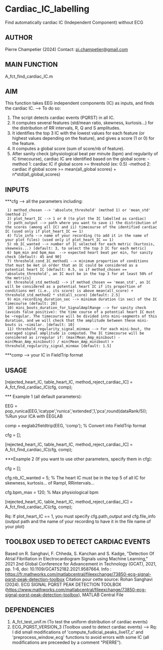 # Cardiac_IC_labelling
Find automatically cardiac IC (Independent Component) without ECG


AUTHOR 
------

Pierre Champetier (2024)
Contact: pi.champetier@gmail.com

MAIN FUNCTION 
--------------

A_fct_find_cardiac_IC.m


AIM 
-----

This function takes EEG independent components (IC) as inputs, and finds the cardiac IC. 
  --> To do so:
1) The script detects cardiac events (PQRST) in all IC.
2) It computes several features (std/mean ratio, skewness, kurtosis...) for the distribution of RR intervals, R, Q and S amplitudes. 
3) It identifies the top 3 IC with the lowest values for each feature (or highest values depending on the feature), and gives a score (1 or 0) for the feature.
4) It computes a global score (sum of score/nb of feature).
5) After sanity check (physiological beat per minute (bpm) and regularity of IC timecourse), cardiac IC are identified based on the global score:
  -method 1: cardiac IC if global score >= threshold (ex: 0.5)
  -method 2: cardiac if global score >= mean(all_global scores) + n*std(all_global_scores)



INPUTS 
-------

***cfg --> all the parameters including:

     1) method_chosen --> 'absolute_threshold' (method 1) or 'mean_std' (method 2)
     2) plot_heart_IC --> 1 or 0 (to plot the IC labelled as cardiac)
     3) path_output --> path where you want to save i) the distribution of the scores (among all IC) and ii) timecourse of the identified cardiac IC (used only if plot_heart_IC == 1)
     4) file_info --> name of your recording (to add it in the name of your plot files) (used only if plot_heart_IC == 1)
     5) nb_IC_wanted --> number of IC selected for each metric (kurtosis, skewness...) [default: 3, to select the top 3 IC for each metric]
     6) bpm_min and bpm_max  --> expected heart beat per min, for sanity check [default: 45 and 90]
     7) threshold_cond_IC_method1 --> minimum proportion of conditions that must be met in order that an IC could be considered as a potential heart IC [default: 0.5, so if method_chosen == 'absolute_threshold', an IC must be in the top 3 for at least 50% of the metrics]
     8) threshold_std_method2 --> if method_chosen == 'mean_std', an IC will be considered as a potential heart IC if its proportion of conditions met (i.e., its score) is above mean(all_score) + threshold_std_method2 * std(all_score) [default: 2.5]
     9) min_recording_duration_sec --> minimum duration (in sec) of the IC timecourse (default: 20]
     10) mini_bouts_duration_for_SignalAmplRange --> for sanity check (avoids false positive): the time course of a potential heart IC must be ~regular. The timecourse will be divided into mini-segments of this duration, and we will check that the amplitude between these mini-bouts is ~similar. [default: 10]
     11) threshold_regularity_signal_minmax --> For each mini-bout, the averaged signal amplitude is computed. The IC timecourse will be considered as irregular if: (max(Mean_Amp_minibout) - min(Mean_Amp_minibout)) / min(Mean_Amp_minibout) > threshold_regularity_signal_minmax [default: 1.5]

***comp --> your IC in FieldTrip format 



USAGE
-----

[rejected_heart_IC, table_heart_IC, method_reject_cardiac_IC] = A_fct_find_cardiac_IC(cfg, comp);

*** Example 1 (all default parameters):

EEG = pop_runica(EEG,'icatype','runica','extended',1,'pca',round(dataRank/5)); %Run your ICA with EEGLAB

comp = eeglab2fieldtrip(EEG, 'comp'); % Convert into FieldTrip format

cfg = [];

[rejected_heart_IC, table_heart_IC, method_reject_cardiac_IC] = A_fct_find_cardiac_IC(cfg, comp);


***Example 2 (If you want to use other parameters, specify them in cfg):


cfg = [];

cfg.nb_IC_wanted = 5; % The heart IC must be in the top 5 of all IC for skewness, kurtosis... of Rampl, RRintervals...

cfg.bpm_max = 120; % Max physiological bpm

[rejected_heart_IC, table_heart_IC, method_reject_cardiac_IC] = A_fct_find_cardiac_IC(cfg, comp);


Rq: If plot_heart_IC == 1, you must specify cfg.path_output and cfg.file_info (output path and the name of your recording to have it in the file name of your plot) 



TOOLBOX USED TO DETECT CARDIAC EVENTS 
-------------------------------------

Based on R. Sanghavi, F. Chheda, S. Kanchan and S. Kadge, "Detection Of Atrial Fibrillation in Electrocardiogram Signals using Machine Learning," 2021 2nd Global Conference for Advancement in Technology (GCAT), 2021, pp. 1-6, doi: 10.1109/GCAT52182.2021.9587664.
Info : https://fr.mathworks.com/matlabcentral/fileexchange/73850-ecg-signal-pqrst-peak-detection-toolbox
Citation pour cette source: Rohan Sanghavi (2024). ECG SIGNAL PQRST PEAK DETECTION TOOLBOX (https://www.mathworks.com/matlabcentral/fileexchange/73850-ecg-signal-pqrst-peak-detection-toolbox), MATLAB Central File



DEPENDENCIES 
------------

1) A_fct_test_unif.m (To test the uniform distribution of cardiac events)
2) ECG_PQRST_VERSION_3 (Toolbox used to detect cardiac events) 
--> Rq: I did small modifications of 'compute_fudicial_peaks_live17_c' and 'preprocess_window_ecg' functions to avoid errors with some IC (all modifications are preceeded by a comment "PIERRE").

